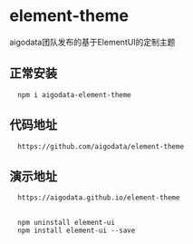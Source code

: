 # element-theme

aigodata团队发布的基于ElementUI的定制主题

## 正常安装

      
      npm i aigodata-element-theme

## 代码地址

      https://github.com/aigodata/element-theme


## 演示地址

      https://aigodata.github.io/element-theme

## 

      npm uninstall element-ui
      npm install element-ui --save
